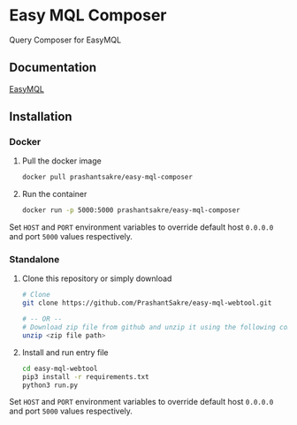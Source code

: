 # Easy MQL Composer

Query Composer for EasyMQL

## Documentation
[EasyMQL](https://vivek-shrikhande.github.io/easy-mql)

## Installation

### Docker

1. Pull the docker image

    ```sh
    docker pull prashantsakre/easy-mql-composer
    ```

2. Run the container

    ```sh
    docker run -p 5000:5000 prashantsakre/easy-mql-composer
    ```

Set `HOST` and `PORT` environment variables to override default host `0.0.0.0` and port `5000` values respectively.

### Standalone

1. Clone this repository or simply download

    ```sh
    # Clone
    git clone https://github.com/PrashantSakre/easy-mql-webtool.git

    # -- OR --
    # Download zip file from github and unzip it using the following command
    unzip <zip file path>
    ```

2. Install and run entry file

    ```sh
    cd easy-mql-webtool
    pip3 install -r requirements.txt
    python3 run.py
    ```

Set `HOST` and `PORT` environment variables to override default host `0.0.0.0` and port `5000` values respectively.
